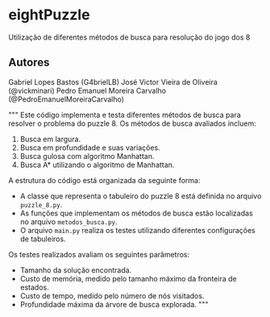 # eightPuzzle
 Utilização de diferentes métodos de busca para resolução do jogo dos 8

## Autores
Gabriel Lopes Bastos (G4brielLB)
José Victor Vieira de Oliveira (@vickminari)
Pedro Emanuel Moreira Carvalho (@PedroEmanuelMoreiraCarvalho)

"""
Este código implementa e testa diferentes métodos de busca para resolver o problema do puzzle 8. 
Os métodos de busca avaliados incluem:

1. Busca em largura.
2. Busca em profundidade e suas variações.
3. Busca gulosa com algoritmo Manhattan.
4. Busca A* utilizando o algoritmo de Manhattan.

A estrutura do código está organizada da seguinte forma:
- A classe que representa o tabuleiro do puzzle 8 está definida no arquivo `puzzle_8.py`.
- As funções que implementam os métodos de busca estão localizadas no arquivo `metodos_busca.py`.
- O arquivo `main.py` realiza os testes utilizando diferentes configurações de tabuleiros.

Os testes realizados avaliam os seguintes parâmetros:
- Tamanho da solução encontrada.
- Custo de memória, medido pelo tamanho máximo da fronteira de estados.
- Custo de tempo, medido pelo número de nós visitados.
- Profundidade máxima da árvore de busca explorada.
"""